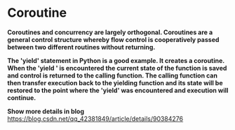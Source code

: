 # Coroutine
**Coroutines and concurrency are largely orthogonal. Coroutines are a general control structure whereby flow control is cooperatively passed between two different routines without returning.**

**The 'yield' statement in Python is a good example. It creates a coroutine. When the 'yield ' is encountered the current state of the function is saved and control is returned to the calling function. The calling function can then transfer execution back to the yielding function and its state will be restored to the point where the 'yield' was encountered and execution will continue.**

**Show more details in blog** https://blog.csdn.net/qq_42381849/article/details/90384276
